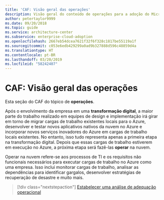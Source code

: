 ```yaml
---
title: 'CAF: Visão geral das operações'
description: Visão geral do conteúdo de operações para a adoção do Microsoft Cloud Adoption Framework for Azure
author: petertaylor9999
ms.date: 09/20/2018
ms.topic: guide
ms.service: architecture-center
ms.subservice: enterprise-cloud-adoption
ms.openlocfilehash: 2667eb54dcea7621f32f6f328c1817be55119a1f
ms.sourcegitcommit: c053e6edb429299a0ad9b327888d596c48859d4a
ms.translationtype: HT
ms.contentlocale: pt-BR
ms.lasthandoff: 03/20/2019
ms.locfileid: "58242407"
---
```

# <a name="caf-operations-overview"></a>CAF: Visão geral das operações

Esta seção do CAF do tópico de **operações**.

Após o envolvimento da empresa em uma **transformação digital**, a maior parte do trabalho realizado em equipes de design e implementação irá girar em torno de migrar cargas de trabalho existentes locais para o Azure, desenvolver e testar novos aplicativos nativos da nuvem no Azure e incorporar novos serviços inovadores do Azure em cargas de trabalho locais existentes. No entanto, isso tudo representa apenas a primeira etapa na transformação digital. Depois que essas cargas de trabalho estiverem em execução no Azure, a próxima etapa será fazê-las **operar** na nuvem.

Operar na nuvem refere-se aos processos de TI e os requisitos não funcionais necessários para executar cargas de trabalho no Azure como uma empresa. Isso inclui monitorar cargas de trabalho, analisar as dependências para identificar gargalos, desenvolver estratégias de recuperação de desastre e muito mais.

> [!div class="nextstepaction"]
> [Estabelecer uma análise de adequação operacional](operational-fitness-review.md)
